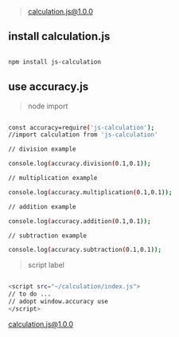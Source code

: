 > calculation.js@1.0.0

## install calculation.js

```bash

npm install js-calculation

```

## use accuracy.js

> node import

``` bash

const accuracy=require('js-calculation');
//import calculation from 'js-calculation'

// division example

console.log(accuracy.division(0.1,0.1));

// multiplication example

console.log(accuracy.multiplication(0.1,0.1));

// addition example

console.log(accuracy.addition(0.1,0.1));

// subtraction example

console.log(accuracy.subtraction(0.1,0.1));

```

> script label

``` bash

<script src="~/calculation/index.js">
// to do ...
// adopt window.accuracy use
</script>

```

[calculation.js@1.0.0](https://github.com/noteScript/js-calculation.git)
